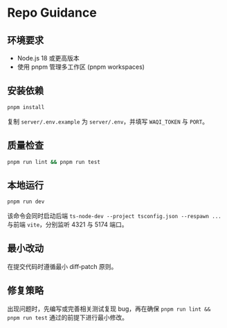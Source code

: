# Repo Guidance

## 环境要求
- Node.js 18 或更高版本
- 使用 pnpm 管理多工作区 (pnpm workspaces)

## 安装依赖
```bash
pnpm install
```
复制 `server/.env.example` 为 `server/.env`，并填写 `WAQI_TOKEN` 与 `PORT`。

## 质量检查
```bash
pnpm run lint && pnpm run test
```

## 本地运行
```bash
pnpm run dev
```
该命令会同时启动后端 `ts-node-dev --project tsconfig.json --respawn ...` 与前端 `vite`，分别监听 4321 与 5174 端口。

## 最小改动
在提交代码时遵循最小 diff‑patch 原则。

## 修复策略
出现问题时，先编写或完善相关测试复现 bug，再在确保 `pnpm run lint && pnpm run test` 通过的前提下进行最小修改。

